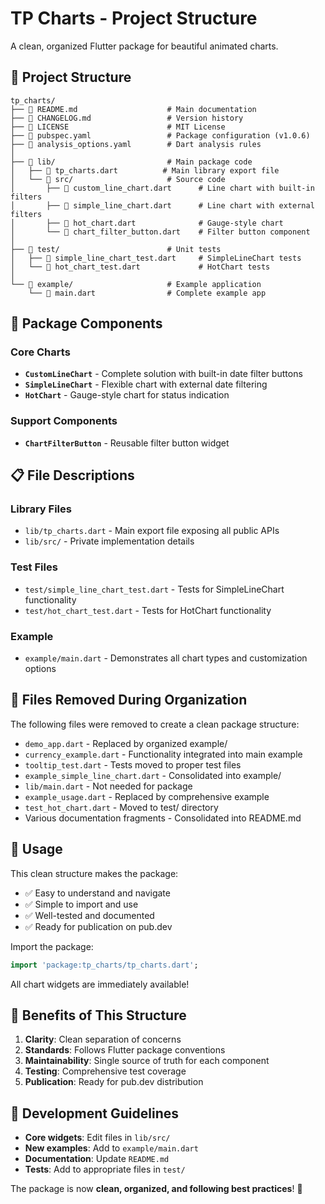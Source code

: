 # TP Charts - Project Structure

A clean, organized Flutter package for beautiful animated charts.

## 📁 Project Structure

```
tp_charts/
├── 📄 README.md                    # Main documentation
├── 📄 CHANGELOG.md                 # Version history
├── 📄 LICENSE                      # MIT License
├── 📄 pubspec.yaml                 # Package configuration (v1.0.6)
├── 📄 analysis_options.yaml        # Dart analysis rules
│
├── 📂 lib/                         # Main package code
│   ├── 📄 tp_charts.dart          # Main library export file
│   └── 📂 src/                     # Source code
│       ├── 📄 custom_line_chart.dart      # Line chart with built-in filters
│       ├── 📄 simple_line_chart.dart      # Line chart with external filters
│       ├── 📄 hot_chart.dart              # Gauge-style chart
│       └── 📄 chart_filter_button.dart    # Filter button component
│
├── 📂 test/                        # Unit tests
│   ├── 📄 simple_line_chart_test.dart     # SimpleLineChart tests
│   └── 📄 hot_chart_test.dart             # HotChart tests
│
└── 📂 example/                     # Example application
    └── 📄 main.dart                # Complete example app
```

## 🎯 Package Components

### Core Charts
- **`CustomLineChart`** - Complete solution with built-in date filter buttons
- **`SimpleLineChart`** - Flexible chart with external date filtering
- **`HotChart`** - Gauge-style chart for status indication

### Support Components
- **`ChartFilterButton`** - Reusable filter button widget

## 📋 File Descriptions

### Library Files
- `lib/tp_charts.dart` - Main export file exposing all public APIs
- `lib/src/` - Private implementation details

### Test Files
- `test/simple_line_chart_test.dart` - Tests for SimpleLineChart functionality
- `test/hot_chart_test.dart` - Tests for HotChart functionality

### Example
- `example/main.dart` - Demonstrates all chart types and customization options

## 🧹 Files Removed During Organization

The following files were removed to create a clean package structure:
- `demo_app.dart` - Replaced by organized example/
- `currency_example.dart` - Functionality integrated into main example
- `tooltip_test.dart` - Tests moved to proper test files
- `example_simple_line_chart.dart` - Consolidated into example/
- `lib/main.dart` - Not needed for package
- `example_usage.dart` - Replaced by comprehensive example
- `test_hot_chart.dart` - Moved to test/ directory
- Various documentation fragments - Consolidated into README.md

## 🚀 Usage

This clean structure makes the package:
- ✅ Easy to understand and navigate
- ✅ Simple to import and use
- ✅ Well-tested and documented
- ✅ Ready for publication on pub.dev

Import the package:
```dart
import 'package:tp_charts/tp_charts.dart';
```

All chart widgets are immediately available!

## 🎉 Benefits of This Structure

1. **Clarity**: Clean separation of concerns
2. **Standards**: Follows Flutter package conventions
3. **Maintainability**: Single source of truth for each component
4. **Testing**: Comprehensive test coverage
5. **Publication**: Ready for pub.dev distribution

## 🔧 Development Guidelines

- **Core widgets**: Edit files in `lib/src/`
- **New examples**: Add to `example/main.dart`
- **Documentation**: Update `README.md`
- **Tests**: Add to appropriate files in `test/`

The package is now **clean, organized, and following best practices**! 🎯
